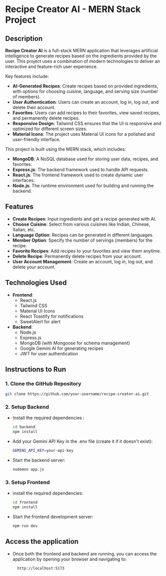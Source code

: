# Recipe Creator AI - MERN Stack Project

## Description

**Recipe Creator AI** is a full-stack MERN application that leverages artificial intelligence to generate recipes based on the ingredients provided by the user. This project uses a combination of modern technologies to deliver an interactive and feature-rich user experience. 

Key features include:

- **AI-Generated Recipes**: Create recipes based on provided ingredients, with options for choosing cuisine, language, and serving size (number of members).
- **User Authentication**: Users can create an account, log in, log out, and delete their account.
- **Favorites**: Users can add recipes to their favorites, view saved recipes, and permanently delete recipes.
- **Responsive Design**: Tailwind CSS ensures that the UI is responsive and optimized for different screen sizes.
- **Material Icons**: The project uses Material UI icons for a polished and user-friendly interface.

This project is built using the MERN stack, which includes:

- **MongoDB**: A NoSQL database used for storing user data, recipes, and favorites.
- **Express.js**: The backend framework used to handle API requests.
- **React.js**: The frontend framework used to create dynamic user interfaces.
- **Node.js**: The runtime environment used for building and running the backend.

## Features

- **Create Recipes**: Input ingredients and get a recipe generated with AI.
- **Choose Cuisine**: Select from various cuisines like Indian, Chinese, Italian, etc.
- **Language Option**: Recipes can be generated in different languages.
- **Member Option**: Specify the number of servings (members) for the recipe.
- **Favorite Recipes**: Add recipes to your favorites and view them anytime.
- **Delete Recipe**: Permanently delete recipes from your account.
- **User Account Management**: Create an account, log in, log out, and delete your account.

## Technologies Used

- **Frontend**:
  - React.js
  - Tailwind CSS
  - Material UI Icons
  - React Toastify for notifications
  - SweetAlert for alert
- **Backend**:
  - Node.js
  - Express.js
  - MongoDB (with Mongoose for schema management)
  - Google Gemini AI for generating recipes
  - JWT for user authentication

## Instructions to Run

### 1. Clone the GitHub Repository

```bash
git clone https://github.com/your-username/recipe-creator-ai.git
```

### 2. Setup Backend

  - Install the required dependencies :
    ```bash
    cd backend
    npm install
    ```

  - Add your Gemini API Key in the .env file (create it if it doesn't exist):
    ```bash
    GEMINI_API_KEY=your-api-key
    ```
  - Start the backend server:
    ```bash
    nodemon app.js
    ```

### 3. Setup Frontend
  - install the required dependencies:
    ```bash
    cd frontend
    npm install
    ```
  - Start the frontend development server:
    ```bash
    npm run dev
    ```

## Access the application
  - Once both the frontend and backend are running, you can access the application by opening your browser and navigating to:
    ```bash
      http://localhost:5173